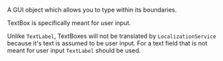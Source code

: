 A GUI object which allows you to type within its boundaries.

TextBox is specifically meant for user input.

Unlike `TextLabel`, TextBoxes will not be translated by `LocalizationService` because it's text is assumed to be user input. For a text field that is not meant for user input `TextLabel` should be used.